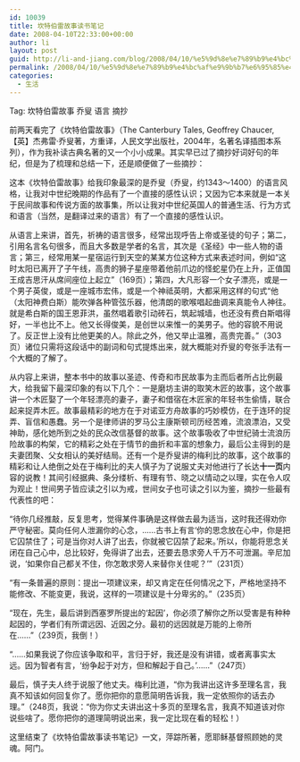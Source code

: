 ```yaml
---
id: 10039
title: 坎特伯雷故事读书笔记
date: 2008-04-10T22:33:00+00:00
author: li
layout: post
guid: http://li-and-jiang.com/blog/2008/04/10/%e5%9d%8e%e7%89%b9%e4%bc%af%e9%9b%b7%e6%95%85%e4%ba%8b%e8%af%bb%e4%b9%a6%e7%ac%94%e8%ae%b0/
permalink: /2008/04/10/%e5%9d%8e%e7%89%b9%e4%bc%af%e9%9b%b7%e6%95%85%e4%ba%8b%e8%af%bb%e4%b9%a6%e7%ac%94%e8%ae%b0/
categories:
  - 生活
---
```

Tag: 坎特伯雷故事 乔叟 语言 摘抄 

前两天看完了《坎特伯雷故事》（The Canterbury Tales, Geoffrey Chaucer, 【英】杰弗雷·乔叟著，方重译，人民文学出版社，2004年，名著名译插图本系列），作为我补读古典名著的又一个小小成果。其实早已过了摘抄好词好句的年纪，但是为了梳理和总结一下，还是顺便做了一些摘抄： 

这本《坎特伯雷故事》给我印象最深的是乔叟（乔叟，约1343～1400）的语言风格，让我对中世纪晚期的作品有了一个直接的感性认识；又因为它本来就是一本关于民间故事和传说方面的故事集，所以让我对中世纪英国人的普通生活、行为方式和语言（当然，是翻译过来的语言）有了一个直接的感性认识。 

从语言上来讲，首先，祈祷的语言很多，经常出现呼告上帝或圣徒的句子；第二，引用名言名句很多，而且大多数是学者的名言，其次是《圣经》中一些人物的语言；第三，经常用某一星宿运行到天空的某某方位这种方式来表述时间，例如“这时太阳已离开了子午线，高贵的狮子星座带着他前爪边的怪蛇星仍在上升，正值国王成吉思汗从席间座位上起立”（169页）；第四，大凡形容一个女子漂亮，或是一个男子英俊，或是一座城市宏伟，或是一个神祗英明，大都采用这样的句式“他（太阳神费白斯）能吹弹各种管弦乐器，他清朗的歌喉唱起曲调来真能令人神往。就是希白斯的国王恩菲洪，虽然唱着歌引动砖石，筑起城墙，也还没有费白斯唱得好，一半也比不上。他又长得俊美，是创世以来惟一的美男子。他的容貌不用说了。反正世上没有比他更美的人。除此之外，他又举止温雅，高贵完善。”（303页）诸位只需将这段话中的副词和句式提炼出来，就大概能对乔叟的夸张手法有一个大概的了解了。 

从内容上来讲，整本书中的故事以圣迹、传奇和市民故事为主而后者所占比例最大，给我留下最深印象的有以下几个：一是磨坊主讲的取笑木匠的故事，这个故事讲一个木匠娶了一个年轻漂亮的妻子，妻子和借宿在木匠家的年轻书生偷情，联合起来捉弄木匠。故事最精彩的地方在于对诺亚方舟故事的巧妙模仿，在于连环的捉弄、盲信和愚蠢。另一个是律师讲的罗马公主康斯顿司历经苦难，流浪漂泊，又受神助，感化她所到之处的民众改信基督的故事。这个故事吸收了中世纪骑士流浪历险故事的构架，它的精彩之处在于情节的曲折和丰富的想象力，最后公主得到的是夫妻团聚、父女相认的美好结局。还有一个是乔叟讲的梅利比的故事，这个故事的精彩和让人绝倒之处在于梅利比的夫人慎子为了说服丈夫对他进行了长达**十一页**内容的说教！其间引经据典、条分缕析、有理有节、晓之以情动之以理，实在令人叹为观止！世间男子皆应读之引以为戒，世间女子也可读之引以为鉴，摘抄一些最有代表性的吧： 

“待你几经推敲，反复思考，觉得某件事确是这样做去最为适当，这时我还得劝你严守秘密。莫向任何人泄漏你的心念，……古书上有言‘你的思念放在心中，你是把它囚禁住了；可是当你对人讲了出去，你就被它囚禁了起来。’所以，你能将思念关闭在自己心中，总比较好，免得讲了出去，还要去恳求旁人千万不可泄漏。辛尼加说，‘如果你自己都关不住，你怎敢求旁人来替你关住呢？’”（231页） 

“有一条普遍的原则：提出一项建议来，却又肯定在任何情况之下，严格地坚持不能修改、不能变更，我说，这样的一项建议是十分卑劣的。”（235页） 

“现在，先生，最后讲到西塞罗所提出的‘起因’，你必须了解你之所以受害是有种种起因的，学者们有所谓远因、近因之分。最初的远因就是万能的上帝所在……”（239页，我倒！） 

“……如果我说了你应该争取和平，言归于好，我还是没有讲错，或者离事实太远。因为智者有言，‘纷争起于对方，但和解起于自己。’……”（247页） 

最后，慎子夫人终于说服了他丈夫。梅利比道，“你为我讲出这许多至理名言，我真不知该如何回复你了。愿你把你的意愿简明告诉我，我一定依照你的话去办理。”（248页，我说：“你为你丈夫讲出这十多页的至理名言，我真不知道该对你说些啥了。愿你把你的道理简明说出来，我一定比现在看的轻松！） 

这里结束了《坎特伯雷故事读书笔记》一文，萍踪所著，愿耶稣基督照顾她的灵魂。阿门。